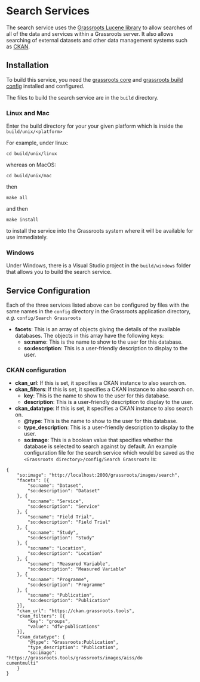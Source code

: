  
# Search Services

The search service uses the [Grassroots Lucene library](https://github.com/TGAC/grassroots-lucene.git) to allow searches
of all of the data and services within a Grassroots server. It also allows searching of external datasets and other data management systems such as [CKAN](https://ckan.org/).

## Installation

To build this service, you need the [grassroots core](https://github.com/TGAC/grassroots-core) and [grassroots build config](https://github.com/TGAC/grassroots-build-config) installed and configured. 

The files to build the search service are in the `build` directory. 

### Linux and Mac

Enter the build directory for your your given platform which is inside the `build/unix/<platform>` 

For example, under linux:

```
cd build/unix/linux
```

whereas on MacOS:

```
cd build/unix/mac
```

then

```
make all
```

and then 

```
make install
```

to install the service into the Grassroots system where it will be available for use immediately.


### Windows

Under Windows, there is a Visual Studio project in the `build/windows` folder that allows you to
build the search service.

## Service Configuration

Each of the three services listed above can be configured by files with the same names in the 
`config` directory in the Grassroots application directory, *e.g.* `config/Search Grassroots`

 * **facets**: This is an array of objects giving the details of the available databases. The objects in this array have the following keys:
    * **so:name**:  This is the name to show to the user for this database. 
    * **so:description**: This is a user-friendly description to display to the user.

### CKAN configuration

 * **ckan_url**: If this is set, it specifies a CKAN instance to also search on.
 * **ckan_filters**: If this is set, it specifies a CKAN instance to also search on.
    * **key**:  This is the name to show to the user for this database. 
    * **description**: This is a user-friendly description to display to the user.
 * **ckan_datatype**: If this is set, it specifies a CKAN instance to also search on.
    * **@type**:  This is the name to show to the user for this database. 
    * **type_description**: This is a user-friendly description to display to the user.
    * **so:image**: This is a boolean value that specifies whether the database is selected to search against by default. 
An example configuration file for the search service which would be saved as the 
`<Grassroots directory>/config/Search Grassroots` is:

~~~{.json}
{
	"so:image": "http://localhost:2000/grassroots/images/search",
	"facets": [{
		"so:name": "Dataset",
		"so:description": "Dataset"
	}, {
		"so:name": "Service",
		"so:description": "Service"
	}, {
		"so:name": "Field Trial",
		"so:description": "Field Trial"
	}, {
		"so:name": "Study",
		"so:description": "Study"
	}, {
		"so:name": "Location",
		"so:description": "Location"
	}, {
		"so:name": "Measured Variable",
		"so:description": "Measured Variable"
	}, {
		"so:name": "Programme",
		"so:description": "Programme"
	}, {
		"so:name": "Publication",
		"so:description": "Publication"
	}],
	"ckan_url": "https://ckan.grassroots.tools",
	"ckan_filters": [{
		"key": "groups",
		"value": "dfw-publications"
	}],
	"ckan_datatype": {
		"@type": "Grassroots:Publication",
		"type_description": "Publication",
		"so:image": "https://grassroots.tools/grassroots/images/aiss/do
cumentmulti"
	}
}

~~~
